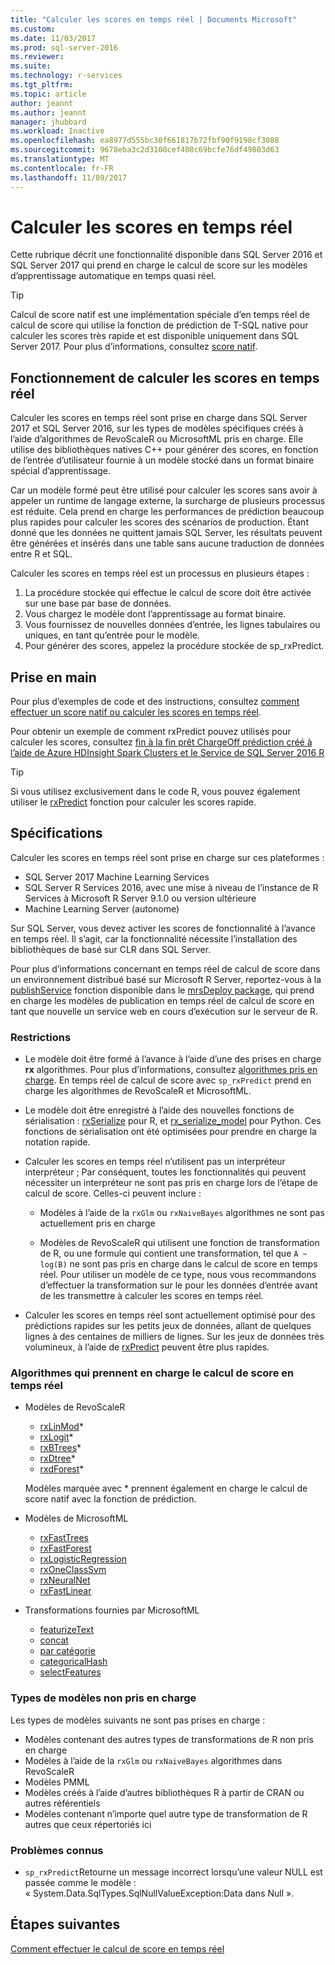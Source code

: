 ```yaml
---
title: "Calculer les scores en temps réel | Documents Microsoft"
ms.custom: 
ms.date: 11/03/2017
ms.prod: sql-server-2016
ms.reviewer: 
ms.suite: 
ms.technology: r-services
ms.tgt_pltfrm: 
ms.topic: article
author: jeannt
ms.author: jeannt
manager: jhubbard
ms.workload: Inactive
ms.openlocfilehash: ea8977d555bc30f661817b72fbf90f9198cf3088
ms.sourcegitcommit: 9678eba3c2d3100cef408c69bcfe76df49803d63
ms.translationtype: MT
ms.contentlocale: fr-FR
ms.lasthandoff: 11/09/2017
---
```

# <a name="realtime-scoring"></a>Calculer les scores en temps réel

Cette rubrique décrit une fonctionnalité disponible dans SQL Server 2016 et SQL Server 2017 qui prend en charge le calcul de score sur les modèles d’apprentissage automatique en temps quasi réel.

> [!TIP]
> Calcul de score natif est une implémentation spéciale d’en temps réel de calcul de score qui utilise la fonction de prédiction de T-SQL native pour calculer les scores très rapide et est disponible uniquement dans SQL Server 2017. Pour plus d’informations, consultez [score natif](sql-native-scoring.md).

## <a name="how-realtime-scoring-works"></a>Fonctionnement de calculer les scores en temps réel

Calculer les scores en temps réel sont prise en charge dans SQL Server 2017 et SQL Server 2016, sur les types de modèles spécifiques créés à l’aide d’algorithmes de RevoScaleR ou MicrosoftML pris en charge. Elle utilise des bibliothèques natives C++ pour générer des scores, en fonction de l’entrée d’utilisateur fournie à un modèle stocké dans un format binaire spécial d’apprentissage.

Car un modèle formé peut être utilisé pour calculer les scores sans avoir à appeler un runtime de langage externe, la surcharge de plusieurs processus est réduite. Cela prend en charge les performances de prédiction beaucoup plus rapides pour calculer les scores des scénarios de production. Étant donné que les données ne quittent jamais SQL Server, les résultats peuvent être générées et insérés dans une table sans aucune traduction de données entre R et SQL.

Calculer les scores en temps réel est un processus en plusieurs étapes :

1. La procédure stockée qui effectue le calcul de score doit être activée sur une base par base de données.
2. Vous chargez le modèle dont l’apprentissage au format binaire.
3. Vous fournissez de nouvelles données d’entrée, les lignes tabulaires ou uniques, en tant qu’entrée pour le modèle.
4. Pour générer des scores, appelez la procédure stockée de sp_rxPredict.

## <a name="get-started"></a>Prise en main

Pour plus d’exemples de code et des instructions, consultez [comment effectuer un score natif ou calculer les scores en temps réel](r/how-to-do-realtime-scoring.md).

Pour obtenir un exemple de comment rxPredict pouvez utilisés pour calculer les scores, consultez [fin à la fin prêt ChargeOff prédiction créé à l’aide de Azure HDInsight Spark Clusters et le Service de SQL Server 2016 R](https://blogs.msdn.microsoft.com/rserver/2017/06/29/end-to-end-loan-chargeoff-prediction-built-using-azure-hdinsight-spark-clusters-and-sql-server-2016-r-service/)

> [!TIP]
> Si vous utilisez exclusivement dans le code R, vous pouvez également utiliser le [rxPredict](https://docs.microsoft.com/r-server/r-reference/revoscaler/rxpredict) fonction pour calculer les scores rapide.

## <a name="requirements"></a>Spécifications

Calculer les scores en temps réel sont prise en charge sur ces plateformes :

+ SQL Server 2017 Machine Learning Services
+ SQL Server R Services 2016, avec une mise à niveau de l’instance de R Services à Microsoft R Server 9.1.0 ou version ultérieure
+ Machine Learning Server (autonome)

Sur SQL Server, vous devez activer les scores de fonctionnalité à l’avance en temps réel. Il s’agit, car la fonctionnalité nécessite l’installation des bibliothèques de basé sur CLR dans SQL Server.

Pour plus d’informations concernant en temps réel de calcul de score dans un environnement distribué basé sur Microsoft R Server, reportez-vous à la [publishService](https://docs.microsoft.com/machine-learning-server/r-reference/mrsdeploy/publishservice) fonction disponible dans le [mrsDeploy package](https://docs.microsoft.com/machine-learning-server/r-reference/mrsdeploy/mrsdeploy-package), qui prend en charge les modèles de publication en temps réel de calcul de score en tant que nouvelle un service web en cours d’exécution sur le serveur de R.

### <a name="restrictions"></a>Restrictions

+ Le modèle doit être formé à l’avance à l’aide d’une des prises en charge **rx** algorithmes. Pour plus d’informations, consultez [algorithmes pris en charge](#bkmk_rt_supported_algos). En temps réel de calcul de score avec `sp_rxPredict` prend en charge les algorithmes de RevoScaleR et MicrosoftML.

+ Le modèle doit être enregistré à l’aide des nouvelles fonctions de sérialisation : [rxSerialize](https://docs.microsoft.com/machine-learning-server/r-reference/revoscaler/rxserializemodel) pour R, et [rx_serialize_model](https://docs.microsoft.com/machine-learning-server/python-reference/revoscalepy/rx-serialize-model) pour Python. Ces fonctions de sérialisation ont été optimisées pour prendre en charge la notation rapide.

+ Calculer les scores en temps réel n’utilisent pas un interpréteur interpréteur ; Par conséquent, toutes les fonctionnalités qui peuvent nécessiter un interpréteur ne sont pas pris en charge lors de l’étape de calcul de score.  Celles-ci peuvent inclure :

  + Modèles à l’aide de la `rxGlm` ou `rxNaiveBayes` algorithmes ne sont pas actuellement pris en charge

  + Modèles de RevoScaleR qui utilisent une fonction de transformation de R, ou une formule qui contient une transformation, tel que <code>A ~ log(B)</code> ne sont pas pris en charge dans le calcul de score en temps réel. Pour utiliser un modèle de ce type, nous vous recommandons d’effectuer la transformation sur le pour les données d’entrée avant de les transmettre à calculer les scores en temps réel.

+ Calculer les scores en temps réel sont actuellement optimisé pour des prédictions rapides sur les petits jeux de données, allant de quelques lignes à des centaines de milliers de lignes. Sur les jeux de données très volumineux, à l’aide de [rxPredict](https://docs.microsoft.com/machine-learning-server/r-reference/revoscaler/rxpredict) peuvent être plus rapides.

### <a name="a-namebkmkrtsupportedalgosalgorithms-that-support-realtime-scoring"></a><a name="bkmk_rt_supported_algos">Algorithmes qui prennent en charge le calcul de score en temps réel

+ Modèles de RevoScaleR

  + [rxLinMod](https://docs.microsoft.com/machine-learning-server/r-reference/revoscaler/rxlinmod)\*
  + [rxLogit](https://docs.microsoft.com/machine-learning-server/r-reference/revoscaler/rxlogit)\*
  + [rxBTrees](https://docs.microsoft.com/machine-learning-server/r-reference/revoscaler/rxbtrees)\*
  + [rxDtree](https://docs.microsoft.com/machine-learning-server/r-reference/revoscaler/rxdtree)\*
  + [rxdForest](https://docs.microsoft.com/machine-learning-server/r-reference/revoscaler/rxdforest)\*
  
  Modèles marquée avec \* prennent également en charge le calcul de score natif avec la fonction de prédiction.

+ Modèles de MicrosoftML

  + [rxFastTrees](https://docs.microsoft.com/machine-learning-server/r-reference/microsoftml/rxfasttrees)
  + [rxFastForest](https://docs.microsoft.com/machine-learning-server/r-reference/microsoftml/rxfastforest)
  + [rxLogisticRegression](https://docs.microsoft.com/machine-learning-server/r-reference/microsoftml/rxlogisticregression)
  + [rxOneClassSvm](https://docs.microsoft.com/machine-learning-server/r-reference/microsoftml/rxoneclasssvm)
  + [rxNeuralNet](https://docs.microsoft.com/machine-learning-server/r-reference/microsoftml/rxneuralnet)
  + [rxFastLinear](https://docs.microsoft.com/machine-learning-server/r-reference/microsoftml/rxfastlinear)

+ Transformations fournies par MicrosoftML

  + [featurizeText](https://docs.microsoft.com/machine-learning-server/r-reference/microsoftml/rxfasttrees)
  + [concat](https://docs.microsoft.com/machine-learning-server/r-reference/microsoftml/concat)
  + [par catégorie](https://docs.microsoft.com/machine-learning-server/r-reference/microsoftml/categorical)
  + [categoricalHash](https://docs.microsoft.com/machine-learning-server/r-reference/microsoftml/categoricalHash)
  + [selectFeatures](https://docs.microsoft.com/machine-learning-server/r-reference/microsoftml/selectFeatures)

### <a name="unsupported-model-types"></a>Types de modèles non pris en charge

Les types de modèles suivants ne sont pas prises en charge :

+ Modèles contenant des autres types de transformations de R non pris en charge
+ Modèles à l’aide de la `rxGlm` ou `rxNaiveBayes` algorithmes dans RevoScaleR
+ Modèles PMML
+ Modèles créés à l’aide d’autres bibliothèques R à partir de CRAN ou autres référentiels
+ Modèles contenant n’importe quel autre type de transformation de R autres que ceux répertoriés ici

### <a name="known-issues"></a>Problèmes connus

+ `sp_rxPredict`Retourne un message incorrect lorsqu’une valeur NULL est passée comme le modèle : « System.Data.SqlTypes.SqlNullValueException:Data dans Null ».

## <a name="next-steps"></a>Étapes suivantes

[Comment effectuer le calcul de score en temps réel](r/how-to-do-realtime-scoring.md)

